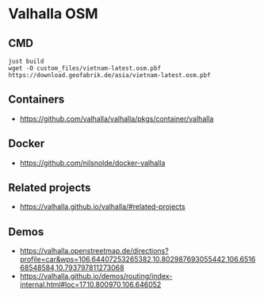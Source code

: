 # Valhalla OSM

## CMD

```shell
just build
wget -O custom_files/vietnam-latest.osm.pbf https://download.geofabrik.de/asia/vietnam-latest.osm.pbf
```

## Containers

- https://github.com/valhalla/valhalla/pkgs/container/valhalla

## Docker

- https://github.com/nilsnolde/docker-valhalla

## Related projects

- https://valhalla.github.io/valhalla/#related-projects

## Demos

- https://valhalla.openstreetmap.de/directions?profile=car&wps=106.64407253265382,10.802987693055442,106.651668548584,10.793797811273068
- https://valhalla.github.io/demos/routing/index-internal.html#loc=17,10.800970,106.646052